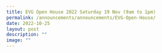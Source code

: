 ```yaml
---
title: EVG Open House 2022 Saturday 19 Nov (9am to 1pm)
permalink: /announcements/announcements/EVG-Open-House/
date: 2022-10-25
layout: post
description: ""
image: ""
---
```

